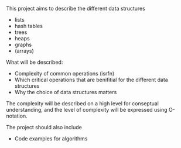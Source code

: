 This project aims to describe the different data structures
* lists
* hash tables
* trees
* heaps
* graphs
* (arrays)

What will be described:
* Complexity of common operations (isrfn)
* Which critical operations that are benifitial for the different data structures
* Why the choice of data structures matters

The complexity will be described on a high level for conseptual understanding, and the level of complexity will be expressed using O-notation.

The project should also include
* Code examples for algorithms